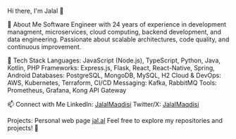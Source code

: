 Hi there, I'm Jalal 👋

🚀 About Me
Software Engineer with 24 years of experience in development managment, microservices, cloud computing, backend development, and data engineering. Passionate about scalable architectures, code quality, and continuous improvement.

🔧 Tech Stack
Languages: JavaScript (Node.js), TypeScript, Python, Java, Kotlin, PHP
Frameworks: Express.js, Flask, React, React-Native, Spring, Android
Databases: PostgreSQL, MongoDB, MySQL, H2
Cloud & DevOps: AWS, Kubernetes, Terraform, CI/CD
Messaging: Kafka, RabbitMQ
Tools: Prometheus, Grafana, Kong API Gateway

📫 Connect with Me
LinkedIn: [JalalMaqdisi](https://www.linkedin.com/in/jalalmaqdisi/)
Twitter/X: [JalalMaqdisi](http://x.com/JalalMaqdisi)

Projects:
Personal web page [jal.al](https://jal.al)
Feel free to explore my repositories and projects! 🚀


